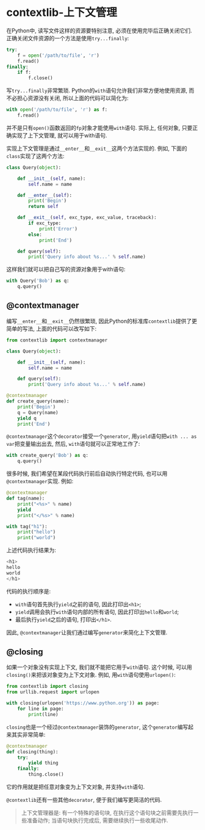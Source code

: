 # contextlib-上下文管理

在Python中, 读写文件这样的资源要特别注意, 必须在使用完毕后正确关闭它们.
正确关闭文件资源的一个方法是使用`try...finally`:

```python
try:
    f = open('/path/to/file', 'r')
    f.read()
finally:
    if f:
        f.close()
```

写`try...finally`非常繁琐.
Python的`with`语句允许我们非常方便地使用资源, 而不必担心资源没有关闭, 所以上面的代码可以简化为:

```python
with open('/path/to/file', 'r') as f:
    f.read()
```

并不是只有`open()`函数返回的`fp`对象才能使用`with`语句. 实际上, 任何对象, 只要正确实现了上下文管理, 就可以用于with语句.

实现上下文管理是通过`__enter__`和`__exit__`这两个方法实现的. 例如, 下面的`class`实现了这两个方法:

```python
class Query(object):

    def __init__(self, name):
        self.name = name

    def __enter__(self):
        print('Begin')
        return self

    def __exit__(self, exc_type, exc_value, traceback):
        if exc_type:
            print('Error')
        else:
            print('End')

    def query(self):
        print('Query info about %s...' % self.name)
```

这样我们就可以把自己写的资源对象用于with语句:

```python
with Query('Bob') as q:
    q.query()
```

## @contextmanager

编写`__enter__`和`__exit__`仍然很繁琐, 因此Python的标准库`contextlib`提供了更简单的写法, 上面的代码可以改写如下:

```python
from contextlib import contextmanager

class Query(object):

    def __init__(self, name):
        self.name = name

    def query(self):
        print('Query info about %s...' % self.name)

@contextmanager
def create_query(name):
    print('Begin')
    q = Query(name)
    yield q
    print('End')
```

`@contextmanager`这个`decorator`接受一个`generator`, 用`yield`语句把`with ... as var`把变量输出出去, 然后, `with`语句就可以正常地工作了:

```python
with create_query('Bob') as q:
    q.query()
```

很多时候, 我们希望在某段代码执行前后自动执行特定代码, 也可以用`@contextmanager`实现. 例如:

```python
@contextmanager
def tag(name):
    print("<%s>" % name)
    yield
    print("</%s>" % name)

with tag("h1"):
    print("hello")
    print("world")
```

上述代码执行结果为:

```python
<h1>
hello
world
</h1>
```

代码的执行顺序是:

+ `with`语句首先执行`yield`之前的语句, 因此打印出`<h1>`;
+ `yield`调用会执行`with`语句内部的所有语句, 因此打印出`hello`和`world`;
+ 最后执行`yield`之后的语句, 打印出`</h1>`.

因此, `@contextmanager`让我们通过编写`generator`来简化上下文管理.

## @closing

如果一个对象没有实现上下文, 我们就不能把它用于`with`语句. 这个时候, 可以用`closing()`来把该对象变为上下文对象. 例如, 用`with`语句使用`urlopen()`:

```python
from contextlib import closing
from urllib.request import urlopen

with closing(urlopen('https://www.python.org')) as page:
    for line in page:
        print(line)
```

`closing`也是一个经过`@contextmanager`装饰的`generator`, 这个`generator`编写起来其实非常简单:

```python
@contextmanager
def closing(thing):
    try:
        yield thing
    finally:
        thing.close()
```

它的作用就是把任意对象变为上下文对象, 并支持`with`语句.

`@contextlib`还有一些其他`decorator`, 便于我们编写更简洁的代码.

>上下文管理器是:
>有一个特殊的语句块, 在执行这个语句块之前需要先执行一些准备动作; 当语句块执行完成后, 需要继续执行一些收尾动作.
